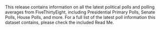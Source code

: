 This release contains information on all the latest political polls and polling averages from FiveThirtyEight, including Presidential Primary Polls, Senate Polls, House Polls, and more. For a full list of the latest poll information this dataset contains, please check the included Read Me.
